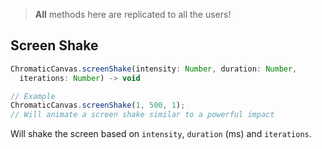 > **All** methods here are replicated to all the users!

## Screen Shake
```js
ChromaticCanvas.screenShake(intensity: Number, duration: Number,
  iterations: Number) -> void
```
```js
// Example
ChromaticCanvas.screenShake(1, 500, 1);
// Will animate a screen shake similar to a powerful impact
```
Will shake the screen based on `intensity`, `duration` (ms) and `iterations`.
